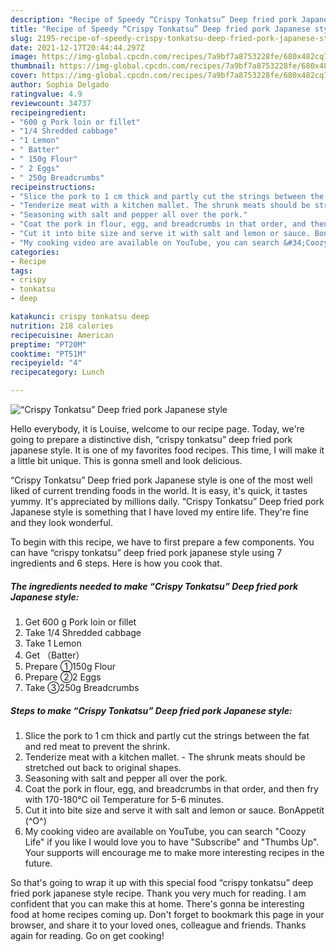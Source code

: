 ```yaml
---
description: "Recipe of Speedy “Crispy Tonkatsu” Deep fried pork Japanese style"
title: "Recipe of Speedy “Crispy Tonkatsu” Deep fried pork Japanese style"
slug: 2195-recipe-of-speedy-crispy-tonkatsu-deep-fried-pork-japanese-style
date: 2021-12-17T20:44:44.297Z
image: https://img-global.cpcdn.com/recipes/7a9bf7a8753228fe/680x482cq70/crispy-tonkatsu-deep-fried-pork-japanese-style-recipe-main-photo.jpg
thumbnail: https://img-global.cpcdn.com/recipes/7a9bf7a8753228fe/680x482cq70/crispy-tonkatsu-deep-fried-pork-japanese-style-recipe-main-photo.jpg
cover: https://img-global.cpcdn.com/recipes/7a9bf7a8753228fe/680x482cq70/crispy-tonkatsu-deep-fried-pork-japanese-style-recipe-main-photo.jpg
author: Sophia Delgado
ratingvalue: 4.9
reviewcount: 34737
recipeingredient:
- "600 g Pork loin or fillet"
- "1/4 Shredded cabbage"
- "1 Lemon"
- " Batter"
- " 150g Flour"
- " 2 Eggs"
- " 250g Breadcrumbs"
recipeinstructions:
- "Slice the pork to 1 cm thick and partly cut the strings between the fat and red meat to prevent the shrink."
- "Tenderize meat with a kitchen mallet. The shrunk meats should be stretched out back to original shapes."
- "Seasoning with salt and pepper all over the pork."
- "Coat the pork in flour, egg, and breadcrumbs in that order, and then fry with 170-180℃ oil Temperature for 5-6 minutes."
- "Cut it into bite size and serve it with salt and lemon or sauce. BonAppetit (^O^)"
- "My cooking video are available on YouTube, you can search &#34;Coozy Life&#34; if you like I would love you to have &#34;Subscribe&#34; and &#34;Thumbs Up&#34;. Your supports will encourage me to make more interesting recipes in the future."
categories:
- Recipe
tags:
- crispy
- tonkatsu
- deep

katakunci: crispy tonkatsu deep 
nutrition: 218 calories
recipecuisine: American
preptime: "PT20M"
cooktime: "PT51M"
recipeyield: "4"
recipecategory: Lunch

---
```



![“Crispy Tonkatsu” Deep fried pork Japanese style](https://img-global.cpcdn.com/recipes/7a9bf7a8753228fe/680x482cq70/crispy-tonkatsu-deep-fried-pork-japanese-style-recipe-main-photo.jpg)

Hello everybody, it is Louise, welcome to our recipe page. Today, we're going to prepare a distinctive dish, “crispy tonkatsu” deep fried pork japanese style. It is one of my favorites food recipes. This time, I will make it a little bit unique. This is gonna smell and look delicious.

“Crispy Tonkatsu” Deep fried pork Japanese style is one of the most well liked of current trending foods in the world. It is easy, it's quick, it tastes yummy. It's appreciated by millions daily. “Crispy Tonkatsu” Deep fried pork Japanese style is something that I have loved my entire life. They're fine and they look wonderful.




To begin with this recipe, we have to first prepare a few components. You can have “crispy tonkatsu” deep fried pork japanese style using 7 ingredients and 6 steps. Here is how you cook that.

<!--inarticleads1-->

##### The ingredients needed to make “Crispy Tonkatsu” Deep fried pork Japanese style:

1. Get 600 g Pork loin or fillet
1. Take 1/4 Shredded cabbage
1. Take 1 Lemon
1. Get  （Batter）
1. Prepare  ①150g Flour
1. Prepare  ②2 Eggs
1. Take  ③250g Breadcrumbs




<!--inarticleads2-->

##### Steps to make “Crispy Tonkatsu” Deep fried pork Japanese style:

1. Slice the pork to 1 cm thick and partly cut the strings between the fat and red meat to prevent the shrink.
1. Tenderize meat with a kitchen mallet. - The shrunk meats should be stretched out back to original shapes.
1. Seasoning with salt and pepper all over the pork.
1. Coat the pork in flour, egg, and breadcrumbs in that order, and then fry with 170-180℃ oil Temperature for 5-6 minutes.
1. Cut it into bite size and serve it with salt and lemon or sauce. BonAppetit (^O^)
1. My cooking video are available on YouTube, you can search &#34;Coozy Life&#34; if you like I would love you to have &#34;Subscribe&#34; and &#34;Thumbs Up&#34;. Your supports will encourage me to make more interesting recipes in the future.




So that's going to wrap it up with this special food “crispy tonkatsu” deep fried pork japanese style recipe. Thank you very much for reading. I am confident that you can make this at home. There's gonna be interesting food at home recipes coming up. Don't forget to bookmark this page in your browser, and share it to your loved ones, colleague and friends. Thanks again for reading. Go on get cooking!

